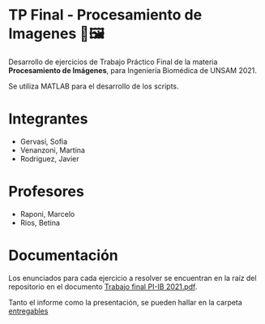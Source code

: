 # TP Final - Procesamiento de Imagenes 📄🖼
Desarrollo de ejercicios de Trabajo Práctico Final de la materia **Procesamiento de Imágenes**, para Ingeniería Biomédica de UNSAM 2021.

Se utiliza MATLAB para el desarrollo de los scripts.

# Integrantes
- Gervasi, Sofia
- Venanzoni, Martina
- Rodriguez, Javier

# Profesores
- Raponi, Marcelo
- Rios, Betina

# Documentación
Los enunciados para cada ejercicio a resolver se encuentran en la raíz del repositorio en el documento [Trabajo final PI-IB 2021.pdf](https://github.com/JaviCeRodriguez/TPF_ProcesamientoDeImagenes/blob/main/Trabajo%20final%20PI-IB%202021.pdf).

Tanto el informe como la presentación, se pueden hallar en la carpeta [entregables](https://github.com/JaviCeRodriguez/TPF_ProcesamientoDeImagenes/tree/main/entregables)